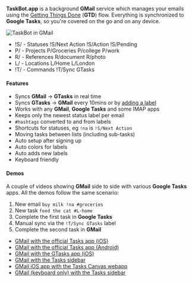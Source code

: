 **TaskBot.app** is a background **GMail** service which manages your emails using the [Getting Things Done](https://en.wikipedia.org/wiki/Getting_Things_Done) (**GTD**) flow. Everything is synchronized to **Google Tasks**, so you're covered on the go and on any device.

![TaskBot in GMail](https://taskbot.app/static/images/home.png)

* <span class='label next-action'>!S/</span> - Statuses <span class='label next-action'>!S/Next Action</span> <span class='label action'>!S/Action</span> <span class='label pending'>!S/Pending</span>
* <span class='label project'>P/</span> - Projects <span class='label project'>P/Groceries</span> <span class='label project'>P/college</span> <span class='label project'>P/work</span>
* <span class='label reference'>R/</span> - References <span class='label reference'>R/document</span> <span class='label reference'>R/photo</span>
* <span class='label location'>L/</span> - Locations <span class='label location'>L/Home</span> <span class='label location'>L/London</span>
* <span class='label command'>!T/</span> - Commands <span class='label command'>!T/Sync GTasks</span>

#### Features

* Syncs **GMail** -\> **GTasks** in real time
* Syncs **GTasks** -\> **GMail** every 10mins or by [adding a label](/faq#how-to-manually-trigger-a-google-tasks-sync%3F)
* Works with any **GMail**, **Google Tasks** and some IMAP apps
* Keeps only the newest status label per email
* `#hashtags` converted to and from labels
* Shortcuts for statuses, eg `!na` is `!S/Next Action`
* Moving tasks between lists (including sub-tasks)
* Auto setup after signing up
* Auto colors for labels
* Auto adds new labels
* Keyboard friendly

#### Demos

A couple of videos showing **GMail** side to side with various **Google Tasks** apps. All the demos follow the same scenario:

1.  New email `buy milk !na #groceries`
1.  New task `feed the cat #L-home`
1.  Complete the first task in **Google Tasks**
1.  Manual sync via the `!T/Sync GTasks` label
1.  Complete the second task in **GMail**

* [GMail with the official Tasks app (iOS)](#demo2)
* [GMail with the official Tasks app (Android)](#demo2)
* [GMail with the GTasks app (iOS)](#demo2)
* [GMail with the Tasks sidebar](#demo2)
* [GMail iOS app with the Tasks Canvas webapp](#demo2)
* [GMail (keyboard only) with the Tasks sidebar](#demo2)

<!--stackedit_data:
eyJoaXN0b3J5IjpbMTg0NTM4NTY5NV19
-->
